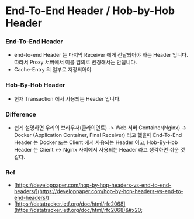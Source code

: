 # End-To-End Header / Hob-by-Hob Header

### End-To-End Header

* end-to-end Header 는 마지막 Receiver 에게 전달되어야 하는 Header 입니다. 따라서 Proxy 서버에서 이를 임의로 변경해서는 안됩니다.
* Cache-Entry 의 일부로 저장되어야&#x20;

### Hob-By-Hob Header

* 현재 Transaction 에서 사용되는 Header 입니다.

### Difference

* 쉽게 설명하면 우리의 브라우저(클라이언트) -> Web 서버 Container(Nginx) -> Docker (Application Container, Final Receiver) 라고 했을때 End-To-End Header 는 Docker 또는 Client 에서 사용되는 Header 이고, Hob-By-Hob Header 는 Client <-> Nginx 사이에서 사용되는 Header 라고 생각하면 쉬운 것 같다.

### Ref

* [https://developpaper.com/hop-by-hop-headers-vs-end-to-end-headers/](https://developpaper.com/hop-by-hop-headers-vs-end-to-end-headers/)
* [https://datatracker.ietf.org/doc/html/rfc2068](https://datatracker.ietf.org/doc/html/rfc2068)&#x20;
